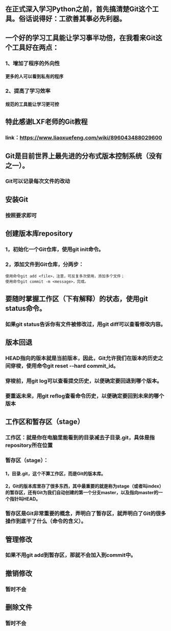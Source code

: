 ## 在正式深入学习Python之前，首先搞清楚Git这个工具。俗话说得好：工欲善其事必先利器。

## 一个好的学习工具能让学习事半功倍，在我看来Git这个工具好在两点：
### 1、增加了程序的外向性
#### 更多的人可以看到私有的程序
### 2、提高了学习效率
#### 规范的工具能让学习更可控


## 特此感谢LXF老师的Git教程
### link：https://www.liaoxuefeng.com/wiki/896043488029600


## Git是目前世界上最先进的分布式版本控制系统（没有之一）。
### Git可以记录每次文件的改动

## 安装Git
### 按照要求即可

## 创建版本库repository
### 1，初始化一个Git仓库，使用git init命令。
### 2，添加文件到Git仓库，分两步：
    使用命令git add <file>，注意，可反复多次使用，添加多个文件；
    使用命令git commit -m <message>，完成。
    
## 要随时掌握工作区（下有解释）的状态，使用git status命令。
### 如果git status告诉你有文件被修改过，用git diff可以查看修改内容。

## 版本回退
### HEAD指向的版本就是当前版本，因此，Git允许我们在版本的历史之间穿梭，使用命令git reset --hard commit_id。
### 穿梭前，用git log可以查看提交历史，以便确定要回退到哪个版本。
### 要重返未来，用git reflog查看命令历史，以便确定要回到未来的哪个版本
 
## 工作区和暂存区（stage）
### 工作区：就是你在电脑里能看到的目录减去子目录.git，具体是指repository所在位置
### 暂存区（stage）：
#### 1，目录.git，这个不算工作区，而是Git的版本库。
#### 2，Git的版本库里存了很多东西，其中最重要的就是称为stage（或者叫index）的暂存区，还有Git为我们自动创建的第一个分支master，以及指向master的一个指针叫HEAD。
### 暂存区是Git非常重要的概念，弄明白了暂存区，就弄明白了Git的很多操作到底干了什么（命令的含义）。

## 管理修改
### 如果不用git add到暂存区，那就不会加入到commit中。

## 撤销修改
### 暂时不会

## 删除文件
### 暂时不会

